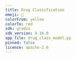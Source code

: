 ```yaml
---
title: Drug Classification
emoji: 💊
colorFrom: yellow
colorTo: red
sdk: gradio
sdk_version: 4.16.0
app_file: drug_class_model.py
pinned: false
license: apache-2.0
---
```

